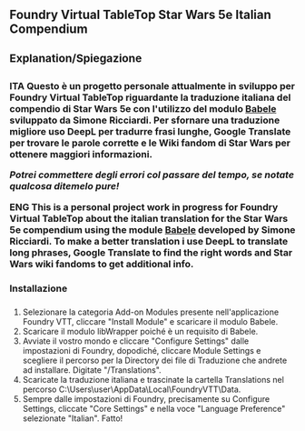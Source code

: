 ## Foundry Virtual TableTop Star Wars 5e Italian Compendium


### **<h3>Explanation/Spiegazione<h3>**

**ITA**
Questo è un progetto personale attualmente in sviluppo per Foundry Virtual TableTop riguardante la traduzione italiana del compendio di Star Wars 5e con l'utilizzo del modulo [Babele](https://gitlab.com/riccisi/foundryvtt-babele) sviluppato da Simone Ricciardi. Per sfornare una traduzione migliore uso DeepL per tradurre frasi lunghe, Google Translate per trovare le parole corrette e le Wiki fandom di Star Wars per ottenere maggiori informazioni. 

*Potrei commettere degli errori col passare del tempo, se notate qualcosa ditemelo pure!*

**ENG**
This is a personal project work in progress for Foundry Virtual TableTop about the italian translation for the Star Wars 5e compendium using the module [Babele](https://gitlab.com/riccisi/foundryvtt-babele) developed by Simone Ricciardi. To make a better translation i use DeepL to translate long phrases, Google Translate to find the right words and Star Wars wiki fandoms to get additional info. 


### <h3>Installazione<h3>
1. Selezionare la categoria Add-on Modules presente nell'applicazione Foundry VTT, cliccare "Install Module" e scaricare il modulo Babele.
2. Scaricare il modulo libWrapper poiché è un requisito di Babele.
3. Avviate il vostro mondo e cliccare "Configure Settings" dalle impostazioni di Foundry, dopodiché, cliccare Module Settings e scegliere il percorso per la Directory dei file di Traduzione che andrete ad installare. Digitate "/Translations".
4. Scaricate la traduzione italiana e trascinate la cartella Translations nel percorso C:\Users\user\AppData\Local\FoundryVTT\Data.
5. Sempre dalle impostazioni di Foundry, precisamente su Configure Settings, cliccate "Core Settings" e nella voce "Language Preference" selezionate "Italian". Fatto!

